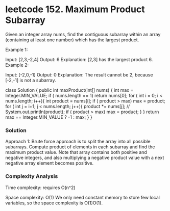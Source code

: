 # leetcode 152. Maximum Product Subarray

Given an integer array nums, find the contiguous subarray within an array (containing at least one number) which has the largest product.

Example 1:

Input: [2,3,-2,4]
Output: 6
Explanation: [2,3] has the largest product 6.
Example 2:

Input: [-2,0,-1]
Output: 0
Explanation: The result cannot be 2, because [-2,-1] is not a subarray.


class Solution {
    public int maxProduct(int[] nums) {
        int max = Integer.MIN_VALUE;
        if ( nums.length == 1)
            return nums[0];
        for ( int i = 0; i < nums.length; i++){
            int product = nums[i];
            if ( product > max)
                max = product;
            for ( int j = i+1; j < nums.length; j++){
                product *= nums[j];
//                System.out.println(product);
                if ( product > max)
                    max = product;
            }
        }
        return max == Integer.MIN_VALUE ? -1 : max;
    }
}

### Solution

Approach 1: Brute force approach is to split the array into all possible subarrays. Compute product of elements in each subarray and find the maximum product value. Note that array contains both positive and negative integers, and also multiplying a negative product value with a next negative array element becomes positive.



### Complexity Analysis

Time complexity: requires O(n^2)


Space complexity: O(1) 
We only need constant memory to store few local variables, so the space complexity is O(1)O(1).
